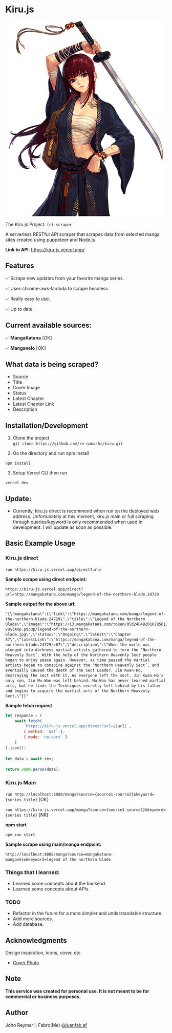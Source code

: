 # Kiru.js

<p align="center">
  <img src="./docs/img/kiru-waifu.png">
</p>

The Kiru.js Project. `(c) scraper`

A serverless RESTful API scraper that scrapes data from selected manga sites created using puppeteer and Node.js

**Link to API**: https://kiru-js.vercel.app/

## Features

✅ Scrape new updates from your favorite manga series.

✅ Uses chrome-aws-lambda to scrape headless.

✅ Really easy to use.

✅ Up to date.

## Current available sources:

✅ **MangaKatana** [OK]

✅ **Manganelo** [OK]

## What data is being scraped?

- Source
- Title
- Cover Image
- Status
- Latest Chapter
- Latest Chapter Link
- Description

## Installation/Development

1. Clone the project <br>
   `git clone https://github.com/re-nanashi/kiru.git`

2. Go the directory and run npm install

```
npm install
```

3. Setup Vercel CLI then run

```
vercel dev
```

## Update:

- Currently, kiru.js direct is recommend when run on the deployed web address. Unfortunately at this moment, kiru.js main or full scraping through queries/keyword is only recommended when used in development. I will update as soon as possible.

## Basic Example Usage

### Kiru.js direct

`run https://kiru-js.vercel.app/direct?url=`

**Sample scrape using direct endpoint:**

```
https://kiru-js.vercel.app/direct?url=http://mangakatana.com/manga/legend-of-the-northern-blade.24729
```

**Sample output for the above url:**

```
"{\"mangakatana\":{\"link\":\"https://mangakatana.com/manga/legend-of-the-northern-blade.24729\",\"title\":\"Legend of the Northern Blade\",\"image\":\"https://i3.mangakatana.com/token/05d248492010285612g5x9556fp5rq5gt23rc_5na821psziwy%3Ar4n%2Ag%3A3o%2Ab-.e_4g3r87.%3A9f2y599vv_n-vu%3Anp.p9c0p/legend-of-the-northern-blade.jpg\",\"status\":\"Ongoing\",\"latest\":\"Chapter 87\",\"latestLink\":\"https://mangakatana.com/manga/legend-of-the-northern-blade.24729/c87\",\"description\":\"When the world was plunged into darkness martial artists gathered to form the ‘Northern Heavenly Sect’. With the help of the Northern Heavenly Sect people began to enjoy peace again. However, as time passed the martial artists began to conspire against the ‘Northern Heavenly Sect’, and eventually caused the death of the Sect Leader, Jin Kwan-Ho, destroying the sect with it. As everyone left the sect, Jin Kwan-Ho’s only son, Jin Mu-Won was left behind. Mu-Won has never learned martial arts, but he finds the Techniques secretly left behind by his father and begins to acquire the martial arts of the Northern Heavenly Sect.\"}}"
```

**Sample fetch request**

```js
let response = (
	await fetch(
		`https://kiru-js.vercel.app/direct?url=${url}`,
		{ method: 'GET' },
		{ mode: 'no-cors' }
	)
).json();

let data = await res;

return JSON.parse(data);
```

### Kiru.js Main

`run http://localhost:8888/manga?source={source1-source2}&keyword={series title}` [OK]

`run https://kiru-js.vercel.app/manga?source={source1-source2}&keyword={series title}` [NR]

**npm start**

```
npm run start
```

**Sample scrape using main/manga endpoint:**

```
http://localhost:8888/manga?source=mangakatana-manganelo&keyword=legend of the northern blade
```

### Things that I learned:

- Learned some concepts about the backend.
- Learned some concepts about APIs.

### TODO

- Refactor in the future for a more simpler and understandable structure.
- Add more sources.
- Add database.

## Acknowledgments

Design inspiration, icons, cover, etc.

- [Cover Photo](https://imgur.com/r/DFO/chAqw)

## Note

**This service was created for personal use. It is not meant to be for commercial or business purposes.**

## Author

John Reymar I. Fabro(Me)
[@juanfab.af](https://www.instagram.com/juanfab.af/)
